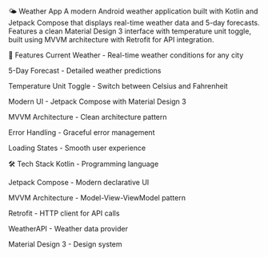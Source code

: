 🌤️ Weather App
A modern Android weather application built with Kotlin and Jetpack Compose that displays real-time weather data and 5-day forecasts. Features a clean Material Design 3 interface with temperature unit toggle, built using MVVM architecture with Retrofit for API integration.

📱 Features
Current Weather - Real-time weather conditions for any city

5-Day Forecast - Detailed weather predictions

Temperature Unit Toggle - Switch between Celsius and Fahrenheit

Modern UI - Jetpack Compose with Material Design 3

MVVM Architecture - Clean architecture pattern

Error Handling - Graceful error management

Loading States - Smooth user experience

🛠️ Tech Stack
Kotlin - Programming language

Jetpack Compose - Modern declarative UI

MVVM Architecture - Model-View-ViewModel pattern

Retrofit - HTTP client for API calls

WeatherAPI - Weather data provider

Material Design 3 - Design system



